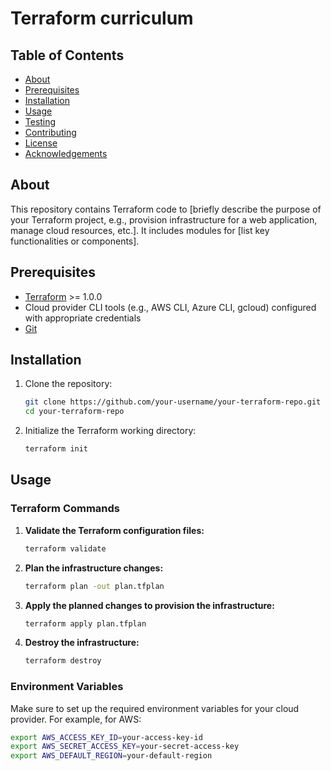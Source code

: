 # Terraform curriculum

## Table of Contents

- [About](#about)
- [Prerequisites](#prerequisites)
- [Installation](#installation)
- [Usage](#usage)
- [Testing](#testing)
- [Contributing](#contributing)
- [License](#license)
- [Acknowledgements](#acknowledgements)

## About

This repository contains Terraform code to [briefly describe the purpose of your Terraform project, e.g., provision infrastructure for a web application, manage cloud resources, etc.]. It includes modules for [list key functionalities or components].

## Prerequisites

- [Terraform](https://www.terraform.io/downloads.html) >= 1.0.0
- Cloud provider CLI tools (e.g., AWS CLI, Azure CLI, gcloud) configured with appropriate credentials
- [Git](https://git-scm.com/)

## Installation

1. Clone the repository:

    ```sh
    git clone https://github.com/your-username/your-terraform-repo.git
    cd your-terraform-repo
    ```

2. Initialize the Terraform working directory:

    ```sh
    terraform init
    ```

## Usage

### Terraform Commands

1. **Validate the Terraform configuration files:**

    ```sh
    terraform validate
    ```

2. **Plan the infrastructure changes:**

    ```sh
    terraform plan -out plan.tfplan
    ```

3. **Apply the planned changes to provision the infrastructure:**

    ```sh
    terraform apply plan.tfplan
    ```

4. **Destroy the infrastructure:**

    ```sh
    terraform destroy
    ```

### Environment Variables

Make sure to set up the required environment variables for your cloud provider. For example, for AWS:

```sh
export AWS_ACCESS_KEY_ID=your-access-key-id
export AWS_SECRET_ACCESS_KEY=your-secret-access-key
export AWS_DEFAULT_REGION=your-default-region
